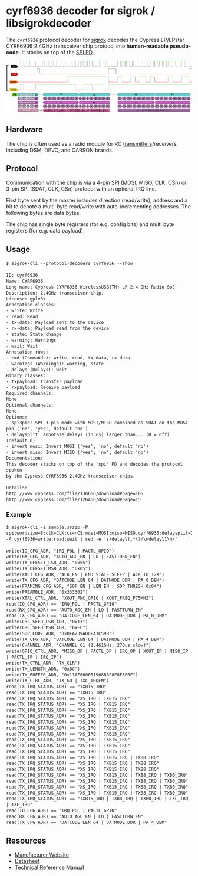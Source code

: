 # cyrf6936 decoder for sigrok / libsigrokdecoder

The `cyrf6936` protocol decoder for [sigrok](http://sigrok.org/wiki/Protocol_decoders) decodes the Cypress LP/LPstar CYRF6936 2.4GHz transceiver chip protocol into **human-readable pseudo-code**.
It stacks on top of the [SPI PD](http://sigrok.org/wiki/Protocol_decoder:Spi).

![Pulseview screenshot cyrf6936 decoder](screenshot_pulseview.png)

## Hardware

The chip is often used as a radio module for RC [transmitters](https://github.com/pascallanger/DIY-Multiprotocol-TX-Module)/receivers, including DSM, DEVO, and CARSON brands.

## Protocol

Communication with the chip is via a 4-pin SPI (MOSI, MISO, CLK, CSn) or 3-pin SPI (SDAT, CLK, CSn) protocol with an optional IRQ line.

First byte sent by the master includes direction (read/write), address and a bit to denote a multi-byte read/write with auto-incrementing addresses.
The following bytes are data bytes.

The chip has single byte registers (for e.g. config bits) and multi byte registers (for e.g. data payload).

## Usage

```
$ sigrok-cli --protocol-decoders cyrf6936 --show

ID: cyrf6936
Name: CYRF6936
Long name: Cypress CYRF6936 WirelessUSB(TM) LP 2.4 GHz Radio SoC
Description: 2.4GHz transceiver chip.
License: gplv3+
Annotation classes:
- write: Write
- read: Read
- tx-data: Payload sent to the device
- rx-data: Payload read from the device
- state: State change
- warning: Warnings
- wait: Wait
Annotation rows:
- cmd (Commands): write, read, tx-data, rx-data
- warnings (Warnings): warning, state
- delays (Delays): wait
Binary classes:
- txpayload: Transfer payload
- rxpayload: Receive payload
Required channels:
None.
Optional channels:
None.
Options:
- spi3pin: SPI 3-pin mode with MOSI/MISO combined as SDAT on the MOSI pin ('no', 'yes', default 'no')
- delaysplit: annotate delays (in us) larger than... (0 = off) (default 0)
- invert_mosi: Invert MOSI ('yes', 'no', default 'no')
- invert_miso: Invert MISO ('yes', 'no', default 'no')
Documentation:
This decoder stacks on top of the 'spi' PD and decodes the protocol spoken
by the Cypress CYRF6936 2.4GHz transceiver chips.

Details:
http://www.cypress.com/file/136666/download#page=105
http://www.cypress.com/file/126466/download#page=15
```

### Example
```
$ sigrok-cli -i sample.srzip -P spi:wordsize=8:clk=CLK:cs=nCS:mosi=MOSI:miso=MISO,cyrf6936:delaysplit=2000 -A cyrf6936=write:read:wait | sed -e 's/delay\(.*\)/\ndelay\1\n/' 

write(IO_CFG_ADR, "IRQ_POL | PACTL_GPIO")
write(RX_CFG_ADR, "AUTO_AGC_EN | LO | FASTTURN_EN")
write(TX_OFFSET_LSB_ADR, "0x55")
write(TX_OFFSET_MSB_ADR, "0x05")
write(XACT_CFG_ADR, "ACK_EN | END_STATE_SLEEP | ACK_TO_12X")
write(TX_CFG_ADR, "DATCODE_LEN_64 | DATMODE_DDR | PA_0_DBM")
write(FRAMING_CFG_ADR, "SOP_EN | LEN_EN | SOP_THRESH_0x04")
write(PREAMBLE_ADR, "0x333302")
write(XTAL_CTRL_ADR, "XOUT_FNC_GPIO | XOUT_FREQ_P75MHZ")
read(IO_CFG_ADR) == "IRQ_POL | PACTL_GPIO"
read(RX_CFG_ADR) == "AUTO_AGC_EN | LO | FASTTURN_EN"
read(TX_CFG_ADR) == "DATCODE_LEN_64 | DATMODE_DDR | PA_0_DBM"
write(CRC_SEED_LSB_ADR, "0x13")
write(CRC_SEED_MSB_ADR, "0xEC")
write(SOP_CODE_ADR, "0x0FA239AD0FA1C59B")
write(TX_CFG_ADR, "DATCODE_LEN_64 | DATMODE_DDR | PA_4_DBM")
write(CHANNEL_ADR, "CHANNEL 61 (2.461GHz, 270us_slow)")
write(GPIO_CTRL_ADR, "MISO_OP | PACTL_OP | IRQ_OP | XOUT_IP | MISO_IP | PACTL_IP | IRQ_IP")
write(TX_CTRL_ADR, "TX_CLR")
write(TX_LENGTH_ADR, "0x0C")
write(TX_BUFFER_ADR, "0x11AF000081968B8F8F8F3E0F")
write(TX_CTRL_ADR, "TX_GO | TXC_IRQEN")
read(TX_IRQ_STATUS_ADR) == "TXB15_IRQ"
read(TX_IRQ_STATUS_ADR) == "TXB15_IRQ"
read(TX_IRQ_STATUS_ADR) == "XS_IRQ | TXB15_IRQ"
read(TX_IRQ_STATUS_ADR) == "XS_IRQ | TXB15_IRQ"
read(TX_IRQ_STATUS_ADR) == "XS_IRQ | TXB15_IRQ"
read(TX_IRQ_STATUS_ADR) == "XS_IRQ | TXB15_IRQ"
read(TX_IRQ_STATUS_ADR) == "XS_IRQ | TXB15_IRQ"
read(TX_IRQ_STATUS_ADR) == "XS_IRQ | TXB15_IRQ"
read(TX_IRQ_STATUS_ADR) == "XS_IRQ | TXB15_IRQ"
read(TX_IRQ_STATUS_ADR) == "XS_IRQ | TXB15_IRQ"
read(TX_IRQ_STATUS_ADR) == "XS_IRQ | TXB15_IRQ"
read(TX_IRQ_STATUS_ADR) == "XS_IRQ | TXB15_IRQ"
read(TX_IRQ_STATUS_ADR) == "XS_IRQ | TXB15_IRQ | TXB8_IRQ"
read(TX_IRQ_STATUS_ADR) == "XS_IRQ | TXB15_IRQ | TXB8_IRQ"
read(TX_IRQ_STATUS_ADR) == "XS_IRQ | TXB15_IRQ | TXB8_IRQ"
read(TX_IRQ_STATUS_ADR) == "XS_IRQ | TXB15_IRQ | TXB8_IRQ | TXB0_IRQ"
read(TX_IRQ_STATUS_ADR) == "XS_IRQ | TXB15_IRQ | TXB8_IRQ | TXB0_IRQ"
read(TX_IRQ_STATUS_ADR) == "XS_IRQ | TXB15_IRQ | TXB8_IRQ | TXB0_IRQ"
read(TX_IRQ_STATUS_ADR) == "XS_IRQ | TXB15_IRQ | TXB8_IRQ | TXB0_IRQ"
read(TX_IRQ_STATUS_ADR) == "TXB15_IRQ | TXB8_IRQ | TXB0_IRQ | TXC_IRQ | TXE_IRQ"
read(IO_CFG_ADR) == "IRQ_POL | PACTL_GPIO"
read(RX_CFG_ADR) == "AUTO_AGC_EN | LO | FASTTURN_EN"
read(TX_CFG_ADR) == "DATCODE_LEN_64 | DATMODE_DDR | PA_4_DBM"
```

## Resources
* [Manufacturer Website](http://www.cypress.com/part/cyrf6936-40ltxc)
* [Datasheet](http://www.cypress.com/file/126466/download)
* [Technical Reference Manual](http://www.cypress.com/file/136666/download)
